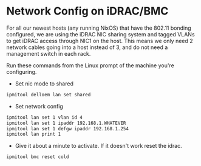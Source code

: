 # Network Config on iDRAC/BMC

For all our newest hosts (any running NixOS) that have the 802.11 bonding
configured, we are using the iDRAC NIC sharing system and tagged VLANs to
get iDRAC access through NIC1 on the host. This means we only need 2
network cables going into a host instead of 3, and do not need a management
switch in each rack.

Run these commands from the Linux prompt of the machine you're configuring.

- Set nic mode to shared

```bash
ipmitool delloem lan set shared
```

- Set network config

```bash
ipmitool lan set 1 vlan id 4
ipmitool lan set 1 ipaddr 192.168.1.WHATEVER
ipmitool lan set 1 defgw ipaddr 192.168.1.254
ipmitool lan print 1
```

- Give it about a minute to activate. If it doesn't work reset the idrac.

```bash
ipmitool bmc reset cold
```
